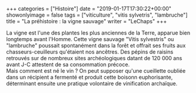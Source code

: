 +++
categories = ["Histoire"]
date = "2019-01-17T17:30:22+00:00"
showonlyimage = false
tags = ["viticulture", "vitis sylvetris", "lambruche"]
title = "La préhistoire : la vigne sauvage"
writer = "LeChaps"
+++

La vigne est l'une des plantes les plus anciennes de la Terre, apparue bien longtemps avant l'Homme. Cette vigne sauvage "Vitis sylvestris" ou "lambruche" poussait spontanément dans la forêt et offrait ses fruits aux chasseurs-ceuilleurs qu'étaient nos ancêtres. Des pépins de raisins retrouvés sur de nombreux sites archéologiques datant de 120 000 ans avant J-C attestent de sa consommation précoce.  
Mais comment est né le vin ? On peut supposer qu'une cueillette oubliée dans un récipient a fermenté et produit cette boisonn euphorisante, déterminant ensuite une pratique volontaire de vinification archaïque.
